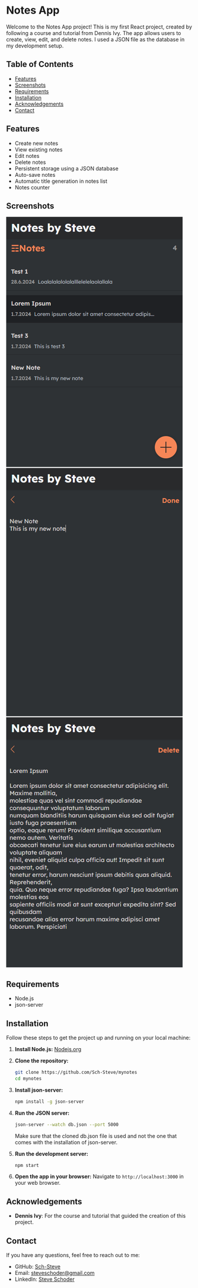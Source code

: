 # Notes App

Welcome to the Notes App project! This is my first React project, created by following a course and tutorial from Dennis Ivy. The app allows users to create, view, edit, and delete notes. I used a JSON file as the database in my development setup.

## Table of Contents
- [Features](#features)
- [Screenshots](#screenshots)
- [Requirements](#requirements)
- [Installation](#installation)
- [Acknowledgements](#acknowledgements)
- [Contact](#contact)

## Features
- Create new notes
- View existing notes
- Edit notes
- Delete notes
- Persistent storage using a JSON database
- Auto-save notes
- Automatic title generation in notes list
- Notes counter


## Screenshots
![Notes list screenshot](listNotes.png "Notes list")
![Note creation screenshot](createNote.png "Create note")
![Note edit screenshot](editNote.png "Edit note")

## Requirements
- Node.js
- json-server 

## Installation
Follow these steps to get the project up and running on your local machine:

1. **Install Node.js:**
    [Nodejs.org](https://nodejs.org/en/download/package-manager)
   
2. **Clone the repository:**
    ```bash
    git clone https://github.com/Sch-Steve/mynotes
    cd mynotes
    ```

3. **Install json-server:**
    ```bash
    npm install -g json-server
    ```

4. **Run the JSON server:**
    ```bash
    json-server --watch db.json --port 5000
    ```
    Make sure that the cloned db.json file is used and not the one that comes with the installation of json-server.

5. **Run the development server:**
    ```bash
    npm start
    ```

6. **Open the app in your browser:**
    Navigate to `http://localhost:3000` in your web browser.

## Acknowledgements
- **Dennis Ivy**: For the course and tutorial that guided the creation of this project.

## Contact
If you have any questions, feel free to reach out to me:

- GitHub: [Sch-Steve](https://github.com/Sch-Steve)
- Email: [steveschoder@gmail.com](mailto:steveschoder@gmail.com)
- LinkedIn: [Steve Schoder](https://www.linkedin.com/in/steve-schoder/)
